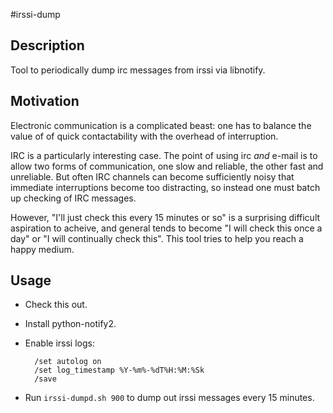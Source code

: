 #irssi-dump

## Description

Tool to periodically dump irc messages from irssi via libnotify.

## Motivation

Electronic communication is a complicated beast: one has to balance the value of 
of quick contactability with the overhead of interruption.

IRC is a particularly interesting case. The point of using 
irc *and* e-mail is to allow two forms of communication, one 
slow and reliable, the other fast and unreliable. But often
IRC channels can become sufficiently noisy that immediate
interruptions become too distracting, so instead one must
batch up checking of IRC messages.

However, "I'll just check this every 15 minutes or so" is a surprising difficult 
aspiration to acheive, and general tends to become "I will check this 
once a day" or "I will continually check this". This tool tries to 
help you reach a happy medium.

## Usage

- Check this out.
- Install python-notify2.
- Enable irssi logs:

        /set autolog on
        /set log_timestamp %Y-%m%-%dT%H:%M:%Sk
        /save

- Run `irssi-dumpd.sh 900` to dump out irssi messages every 15 minutes.
